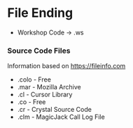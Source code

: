 # File Ending

- Workshop Code -> .ws

### Source Code Files

Information based on https://fileinfo.com

* .colo - Free 
* .mar - Mozilla Archive
* .cl - Cursor Library
* .co - Free
* .cr - Crystal Source Code
* .clm - MagicJack Call Log File